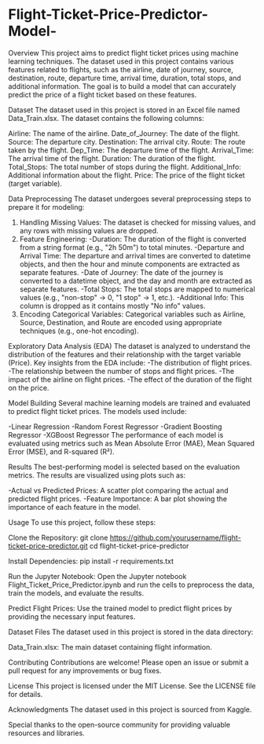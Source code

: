 # Flight-Ticket-Price-Predictor-Model-

Overview
This project aims to predict flight ticket prices using machine learning techniques. The dataset used in this project contains various features related to flights, such as the airline, date of journey, source, destination, route, departure time, arrival time, duration, total stops, and additional information. The goal is to build a model that can accurately predict the price of a flight ticket based on these features.

Dataset
The dataset used in this project is stored in an Excel file named Data_Train.xlsx. The dataset contains the following columns:

Airline: The name of the airline.
Date_of_Journey: The date of the flight.
Source: The departure city.
Destination: The arrival city.
Route: The route taken by the flight.
Dep_Time: The departure time of the flight.
Arrival_Time: The arrival time of the flight.
Duration: The duration of the flight.
Total_Stops: The total number of stops during the flight.
Additional_Info: Additional information about the flight.
Price: The price of the flight ticket (target variable).

Data Preprocessing
The dataset undergoes several preprocessing steps to prepare it for modeling:

1. Handling Missing Values: The dataset is checked for missing values, and any rows with missing values are dropped.
2. Feature Engineering:
  -Duration: The duration of the flight is converted from a string format (e.g., "2h 50m") to total minutes.
  -Departure and Arrival Time: The departure and arrival times are converted to datetime objects, and then the hour and minute components are 
   extracted as separate features.
  -Date of Journey: The date of the journey is converted to a datetime object, and the day and month are extracted as separate features.
  -Total Stops: The total stops are mapped to numerical values (e.g., "non-stop" → 0, "1 stop" → 1, etc.).
  -Additional Info: This column is dropped as it contains mostly "No info" values.
3. Encoding Categorical Variables: Categorical variables such as Airline, Source, Destination, and Route are encoded using appropriate techniques (e.g., one-hot encoding).

Exploratory Data Analysis (EDA)
The dataset is analyzed to understand the distribution of the features and their relationship with the target variable (Price). Key insights from the EDA include:
-The distribution of flight prices.
-The relationship between the number of stops and flight prices.
-The impact of the airline on flight prices.
-The effect of the duration of the flight on the price.

Model Building
Several machine learning models are trained and evaluated to predict flight ticket prices. The models used include:

-Linear Regression
-Random Forest Regressor
-Gradient Boosting Regressor
-XGBoost Regressor
The performance of each model is evaluated using metrics such as Mean Absolute Error (MAE), Mean Squared Error (MSE), and R-squared (R²).

Results
The best-performing model is selected based on the evaluation metrics. The results are visualized using plots such as:

-Actual vs Predicted Prices: A scatter plot comparing the actual and predicted flight prices.
-Feature Importance: A bar plot showing the importance of each feature in the model.

Usage
To use this project, follow these steps:

Clone the Repository:
git clone https://github.com/yourusername/flight-ticket-price-predictor.git
cd flight-ticket-price-predictor

Install Dependencies:
pip install -r requirements.txt

Run the Jupyter Notebook:
Open the Jupyter notebook Flight_Ticket_Price_Predictor.ipynb and run the cells to preprocess the data, train the models, and evaluate the results.

Predict Flight Prices:
Use the trained model to predict flight prices by providing the necessary input features.

Dataset Files
The dataset used in this project is stored in the data directory:

Data_Train.xlsx: The main dataset containing flight information.

Contributing
Contributions are welcome! Please open an issue or submit a pull request for any improvements or bug fixes.

License
This project is licensed under the MIT License. See the LICENSE file for details.

Acknowledgments
The dataset used in this project is sourced from Kaggle.

Special thanks to the open-source community for providing valuable resources and libraries.
